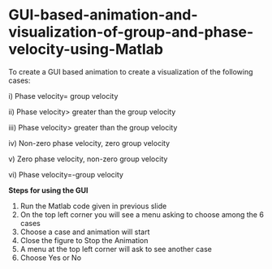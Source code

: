 # GUI-based-animation-and-visualization-of-group-and-phase-velocity-using-Matlab
To create a GUI based animation to create a visualization of the following cases: 

i)   Phase velocity= group velocity  

ii)  Phase velocity> greater than the group velocity

iii) Phase velocity> greater than the group velocity 

iv)  Non-zero phase velocity, zero group velocity 

v)   Zero phase velocity, non-zero group velocity

vi)  Phase velocity=-group velocity


**Steps for using the GUI**

1. Run the Matlab code given in previous slide
2. On the top left corner you will see a menu asking to choose among the 6 cases
3. Choose a case and animation will start
4. Close the figure to Stop the Animation
5. A menu at the top left corner will ask to see another case
6. Choose Yes or No

